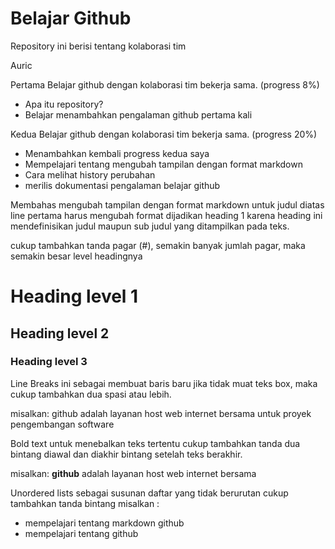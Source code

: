 # Belajar Github

Repository ini berisi tentang kolaborasi tim

Auric

Pertama
Belajar github dengan kolaborasi tim bekerja sama. (progress 8%)
* Apa itu repository?
* Belajar menambahkan pengalaman github pertama kali

Kedua
Belajar github dengan kolaborasi tim bekerja sama. (progress 20%)
* Menambahkan kembali progress kedua saya
* Mempelajari tentang mengubah tampilan dengan format markdown
* Cara melihat history perubahan 
* merilis dokumentasi pengalaman belajar github

Membahas mengubah tampilan dengan format markdown
untuk judul diatas line pertama harus mengubah format dijadikan heading 1
karena heading ini mendefinisikan judul maupun sub judul yang ditampilkan pada teks.

cukup tambahkan tanda pagar (#), semakin banyak jumlah pagar, maka semakin besar level headingnya

# Heading level 1
## Heading level 2
### Heading level 3

Line Breaks ini sebagai membuat baris baru
jika tidak muat teks box, maka cukup tambahkan dua spasi atau lebih. 

misalkan:
github adalah layanan host web internet bersama      untuk proyek pengembangan software

Bold text untuk menebalkan teks tertentu
cukup tambahkan tanda dua bintang diawal dan diakhir bintang setelah teks berakhir.

misalkan:
**github** adalah layanan host web internet bersama

Unordered lists
sebagai susunan daftar yang tidak berurutan 
cukup tambahkan tanda bintang
misalkan :
* mempelajari tentang markdown github
* mempelajari tentang github


